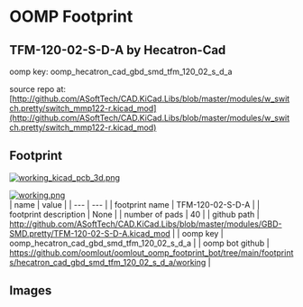 # OOMP Footprint  
## TFM-120-02-S-D-A  by Hecatron-Cad  
  
oomp key: oomp_hecatron_cad_gbd_smd_tfm_120_02_s_d_a  
  
source repo at: [http://github.com/ASoftTech/CAD.KiCad.Libs/blob/master/modules/w_switch.pretty/switch_mmp122-r.kicad_mod](http://github.com/ASoftTech/CAD.KiCad.Libs/blob/master/modules/w_switch.pretty/switch_mmp122-r.kicad_mod)  
## Footprint  
  
[![working_kicad_pcb_3d.png](working_kicad_pcb_3d_600.png)](working_kicad_pcb_3d.png)  
  
[![working.png](working_600.png)](working.png)  
| name | value | 
| --- | --- | 
| footprint name | TFM-120-02-S-D-A | 
| footprint description | None | 
| number of pads | 40 | 
| github path | http://github.com/ASoftTech/CAD.KiCad.Libs/blob/master/modules/GBD-SMD.pretty/TFM-120-02-S-D-A.kicad_mod | 
| oomp key | oomp_hecatron_cad_gbd_smd_tfm_120_02_s_d_a | 
| oomp bot github | https://github.com/oomlout/oomlout_oomp_footprint_bot/tree/main/footprints/hecatron_cad_gbd_smd_tfm_120_02_s_d_a/working | 
## Images  
